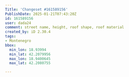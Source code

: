 ```yaml
---
Title: 'Changeset #161589156'
PublishDate: 2025-01-21T07:43:20Z
id: 161589156
user: dada24
comment: street name, height, roof shape, roof material
created_by: iD 2.30.4
tags:
- Montenegro
bbox:
  min_lon: 18.93994
  min_lat: 42.2079956
  max_lon: 18.9400645
  max_lat: 42.2080755

---
```

